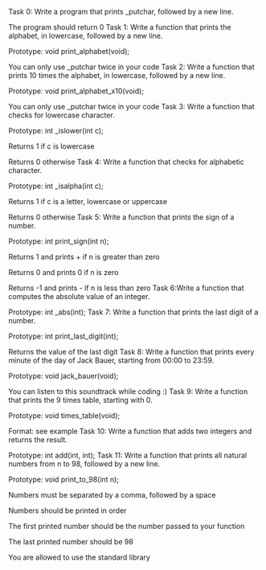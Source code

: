 Task 0: Write a program that prints _putchar, followed by a new line.



The program should return 0
Task 1: Write a function that prints the alphabet, in lowercase, followed by a new line.



Prototype: void print_alphabet(void);

You can only use _putchar twice in your code
Task 2: Write a function that prints 10 times the alphabet, in lowercase, followed by a new line.



Prototype: void print_alphabet_x10(void);

You can only use _putchar twice in your code
Task 3: Write a function that checks for lowercase character.



Prototype: int _islower(int c);

Returns 1 if c is lowercase

Returns 0 otherwise
Task 4: Write a function that checks for alphabetic character.



Prototype: int _isalpha(int c);

Returns 1 if c is a letter, lowercase or uppercase

Returns 0 otherwise
Task 5: Write a function that prints the sign of a number.



Prototype: int print_sign(int n);

Returns 1 and prints + if n is greater than zero

Returns 0 and prints 0 if n is zero

Returns -1 and prints - if n is less than zero
Task 6:Write a function that computes the absolute value of an integer.



Prototype: int _abs(int);
Task 7: Write a function that prints the last digit of a number.



Prototype: int print_last_digit(int);

Returns the value of the last digit
Task 8: Write a function that prints every minute of the day of Jack Bauer, starting from 00:00 to 23:59.



Prototype: void jack_bauer(void);

You can listen to this soundtrack while coding :)
Task 9: Write a function that prints the 9 times table, starting with 0.



Prototype: void times_table(void);

Format: see example
Task 10: Write a function that adds two integers and returns the result.



Prototype: int add(int, int);
Task 11: Write a function that prints all natural numbers from n to 98, followed by a new line.



Prototype: void print_to_98(int n);

Numbers must be separated by a comma, followed by a space

Numbers should be printed in order

The first printed number should be the number passed to your function

The last printed number should be 98

You are allowed to use the standard library
